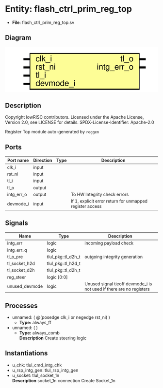 # Entity: flash_ctrl_prim_reg_top

- **File**: flash_ctrl_prim_reg_top.sv
## Diagram

![Diagram](flash_ctrl_prim_reg_top.svg "Diagram")
## Description

 Copyright lowRISC contributors.
 Licensed under the Apache License, Version 2.0, see LICENSE for details.
 SPDX-License-Identifier: Apache-2.0

 Register Top module auto-generated by `reggen`

## Ports

| Port name  | Direction | Type | Description                                              |
| ---------- | --------- | ---- | -------------------------------------------------------- |
| clk_i      | input     |      |                                                          |
| rst_ni     | input     |      |                                                          |
| tl_i       | input     |      |                                                          |
| tl_o       | output    |      |                                                          |
| intg_err_o | output    |      |  To HW Integrity check errors                            |
| devmode_i  | input     |      | If 1, explicit error return for unmapped register access |
## Signals

| Name           | Type               | Description                                                             |
| -------------- | ------------------ | ----------------------------------------------------------------------- |
| intg_err       | logic              |  incoming payload check                                                 |
| intg_err_q     | logic              |                                                                         |
| tl_o_pre       | tlul_pkg::tl_d2h_t |  outgoing integrity generation                                          |
| tl_socket_h2d  | tlul_pkg::tl_h2d_t |                                                                         |
| tl_socket_d2h  | tlul_pkg::tl_d2h_t |                                                                         |
| reg_steer      | logic [0:0]        |                                                                         |
| unused_devmode | logic              |  Unused signal tieoff  devmode_i is not used if there are no registers  |
## Processes
- unnamed: ( @(posedge clk_i or negedge rst_ni) )
  - **Type:** always_ff
- unnamed: (  )
  - **Type:** always_comb
</br>**Description**
 Create steering logic 
## Instantiations

- u_chk: tlul_cmd_intg_chk
- u_rsp_intg_gen: tlul_rsp_intg_gen
- u_socket: tlul_socket_1n
</br>**Description**
 socket_1n connection
 Create Socket_1n

